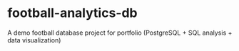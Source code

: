 # football-analytics-db
A demo football database project for portfolio (PostgreSQL + SQL analysis + data visualization)
